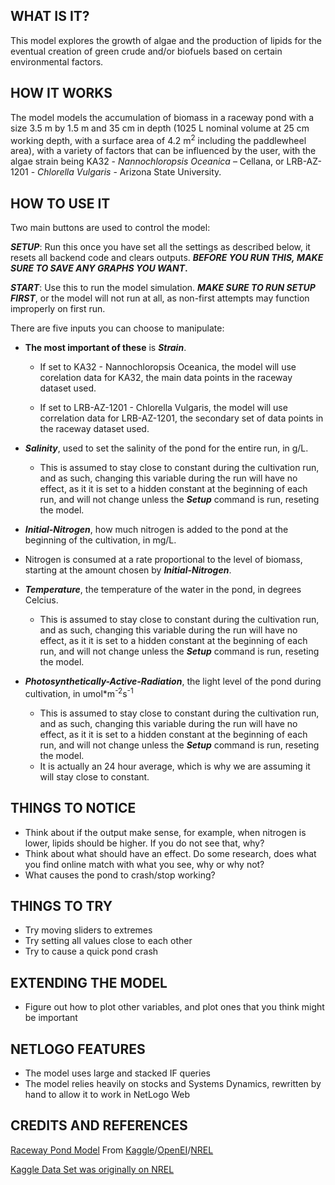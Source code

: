 ## WHAT IS IT?

This model explores the growth of algae and the production of lipids for the eventual creation of green crude and/or biofuels based on certain environmental factors. 

## HOW IT WORKS
 
 
 The model models the accumulation of biomass in a raceway pond with a size 3.5 m by 1.5 m and 35 cm in depth (1025 L nominal volume at 25 cm working depth, with a surface area of 4.2 m<sup>2</sup> including the paddlewheel area), with a variety of factors that can be influenced by the user, with the algae strain being  KA32 - _Nannochloropsis_ _Oceanica_ – Cellana, or LRB-AZ-1201 - _Chlorella_ _Vulgaris_ - Arizona State University.




## HOW TO USE IT

 Two main buttons are used to control the model:

**_SETUP_**: Run this once you have set all the settings as described below, it resets all backend code and clears outputs. **_BEFORE_ _YOU_ _RUN_ _THIS,_ _MAKE SURE_ _TO_ _SAVE_ _ANY_ _GRAPHS_ _YOU_ _WANT_.**

**_START_**: Use this to run the model simulation. **_MAKE_ _SURE_ _TO_ _RUN_ _SETUP_ _FIRST_**, or the model will not run at all, as non-first attempts may function improperly on first run.

There are five inputs you can choose to manipulate:

  - **The most important of these** is **_Strain_**.

    - If set to  KA32 - Nannochloropsis Oceanica, the model will use corelation data for KA32, the main data points in the raceway dataset used.

    - If set to LRB-AZ-1201 - Chlorella Vulgaris, the model will use correlation data for LRB-AZ-1201, the secondary set of data points in the raceway dataset used.

  - **_Salinity_**, used to set the salinity of the pond for the entire run, in g/L.
	- This is assumed to stay close to constant during the cultivation run, and as such, changing this variable during the run will have no effect, as it it is set to a hidden constant at the beginning of each run, and will not change unless the **_Setup_** command is run, reseting the model.

  - **_Initial-Nitrogen_**, how much nitrogen is added to the pond at the beginning of the cultivation, in mg/L.
   - Nitrogen is consumed at a rate proportional to the level of biomass, starting at the amount chosen by **_Initial-Nitrogen_**.

  - **_Temperature_**, the temperature of the water in the pond, in degrees Celcius.
	- This is assumed to stay close to constant during the cultivation run, and as such, changing this variable during the run will have no effect, as it it is set to a hidden constant at the beginning of each run, and will not change unless the **_Setup_** command is run, reseting the model.
	
  - **_Photosynthetically-Active-Radiation_**, the light level of the pond during cultivation, in umol*m<sup>-2</sup>s<sup>-1</sup>
	- This is assumed to stay close to constant during the cultivation run, and as such, changing this variable during the run will have no effect, as it it is set to a hidden constant at the beginning of each run, and will not change unless the **_Setup_** command is run, reseting the model.
	- It is actually an 24 hour average, which is why we are assuming it will stay close to constant.


## THINGS TO NOTICE

- Think about if the output make sense, for example, when nitrogen is lower, lipids should be higher. If you do not see that, why?
- Think about what should have an effect. Do some research, does what you find online match with what you see, why or why not?
- What causes the pond to crash/stop working?

## THINGS TO TRY

- Try moving sliders to extremes
- Try setting all values close to each other
- Try to cause a quick pond crash

## EXTENDING THE MODEL

- Figure out how to plot other variables, and plot ones that you think might be important

## NETLOGO FEATURES

- The model uses large and stacked IF queries
- The model relies heavily on stocks and Systems Dynamics, rewritten by hand to allow it to work in NetLogo Web


## CREDITS AND REFERENCES

[Raceway Pond Model](https://www.kaggle.com/stargarden/the-algae-testbed-publicprivate-partnership-atp3) From [Kaggle](https://www.kaggle.com/)/[OpenEI](https://openei.org/wiki/ATP3_Data)/[NREL](https://data.nrel.gov/)

[Kaggle Data Set was originally on NREL](https://data.nrel.gov/submissions/76) 
